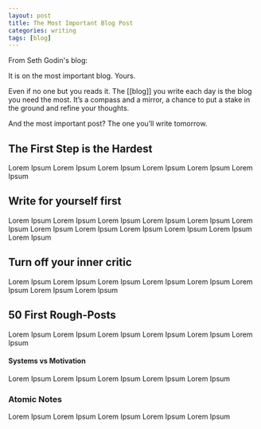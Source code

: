 ```yaml
---
layout: post
title: The Most Important Blog Post
categories: writing
tags: [blog]
---
```



From Seth Godin's blog: 

It is on the most important blog.
Yours.

Even if no one but you reads it. The [[blog]] you write each day is the blog you need the most. It’s a 	compass and a mirror, a chance to put a stake in the ground and refine your thoughts.

And the most important post? The one you’ll write tomorrow.

## The First Step is the Hardest
Lorem Ipsum Lorem Ipsum Lorem Ipsum Lorem Ipsum Lorem Ipsum Lorem Ipsum 

## Write for yourself first
Lorem Ipsum Lorem Ipsum Lorem Ipsum Lorem Ipsum Lorem Ipsum Lorem Ipsum Lorem Ipsum Lorem Ipsum Lorem Ipsum Lorem Ipsum Lorem Ipsum Lorem Ipsum 
## Turn off your inner critic
Lorem Ipsum Lorem Ipsum Lorem Ipsum Lorem Ipsum Lorem Ipsum Lorem Ipsum Lorem Ipsum Lorem Ipsum 
## 50 First Rough-Posts
Lorem Ipsum Lorem Ipsum Lorem Ipsum Lorem Ipsum Lorem Ipsum Lorem Ipsum 
#### Systems vs Motivation
Lorem Ipsum Lorem Ipsum Lorem Ipsum Lorem Ipsum Lorem Ipsum 

### Atomic Notes
Lorem Ipsum Lorem Ipsum Lorem Ipsum Lorem Ipsum Lorem Ipsum 